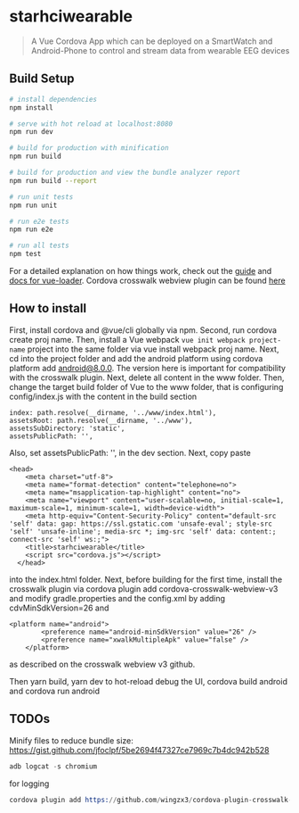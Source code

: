 # starhciwearable

> A Vue Cordova App which can be deployed on a SmartWatch and Android-Phone to control and stream data from wearable EEG devices

## Build Setup

``` bash
# install dependencies
npm install

# serve with hot reload at localhost:8080
npm run dev

# build for production with minification
npm run build

# build for production and view the bundle analyzer report
npm run build --report

# run unit tests
npm run unit

# run e2e tests
npm run e2e

# run all tests
npm test
```

For a detailed explanation on how things work, check out the [guide](http://vuejs-templates.github.io/webpack/) and [docs for vue-loader](http://vuejs.github.io/vue-loader). Cordova crosswalk webview plugin can be found [here](https://github.com/ardabeyazoglu/cordova-plugin-crosswalk-webview-v3)  

## How to install
First, install cordova and @vue/cli globally via npm. Second, run cordova create proj name. Then, install a Vue webpack `vue init webpack project-name`
project into the same folder via vue install webpack proj name. Next, cd into the project folder and add the android 
platform using cordova platform add android@8.0.0. The version here is important for compatibility with the crosswalk plugin. 
Next, delete all content in the www folder. Then, change the target build folder of Vue to the www folder, that is 
configuring config/index.js with the content in the build section
```
index: path.resolve(__dirname, '../www/index.html'),
assetsRoot: path.resolve(__dirname, '../www'),
assetsSubDirectory: 'static',
assetsPublicPath: '',
```
Also, set assetsPublicPath: '', in the dev section. Next, copy paste
```
<head>
    <meta charset="utf-8">
    <meta name="format-detection" content="telephone=no">
    <meta name="msapplication-tap-highlight" content="no">
    <meta name="viewport" content="user-scalable=no, initial-scale=1, maximum-scale=1, minimum-scale=1, width=device-width">
    <meta http-equiv="Content-Security-Policy" content="default-src 'self' data: gap: https://ssl.gstatic.com 'unsafe-eval'; style-src 'self' 'unsafe-inline'; media-src *; img-src 'self' data: content:; connect-src 'self' ws:;">
    <title>starhciwearable</title>
    <script src="cordova.js"></script>
  </head>
```
into the index.html folder. Next, before building for the first time, install the crosswalk plugin via cordova plugin add cordova-crosswalk-webview-v3 and modify gradle.properties and the config.xml by adding cdvMinSdkVersion=26 and 
```
<platform name="android">
        <preference name="android-minSdkVersion" value="26" />
        <preference name="xwalkMultipleApk" value="false" />
    </platform>
```
as described on the crosswalk webview v3 github.

Then yarn build, yarn dev to hot-reload debug the UI, cordova build android and cordova run android

## TODOs
Minify files to reduce bundle size:
https://gist.github.com/jfoclpf/5be2694f47327ce7969c7b4dc942b528

```s
adb logcat -s chromium 
```
for logging

```s
cordova plugin add https://github.com/wingzx3/cordova-plugin-crosswalk-webview-v3
```


